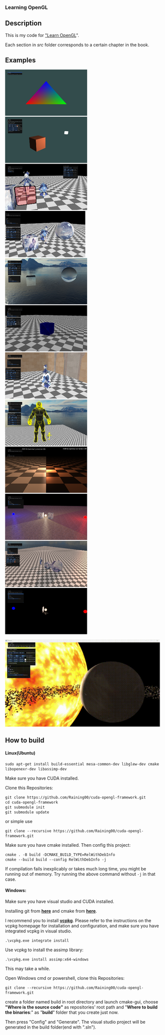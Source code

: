 ### **Learning OpenGL**

## Description

This is my code for ["Learn OpenGL](https://learnopengl.com/)".

Each section in *src* folder corresponds to a certain chapter in the book.

## Examples

<a><img src="images/colorfulTriangle.png" height="150px"></a>
<a><img src="images/basicLighting.png" height="150px"></a>
<a><img src="images/blending.png" height="150px"></a>
<a><img src="images/meshes.png" height="150px"></a>
<a><img src="images/skybox.png" height="150px"></a>
<a><img src="images/pointSprit.png" height="150px"></a>
<a><img src="images/depthTest.png" height="150px"></a>
<a><img src="images/geometricShader.png" height="150px"></a>
<a><img src="images/HDR_gamma.png" height="150px"></a>
<a><img src="images/Bloom.png" height="150px"></a>
<a><img src="images/shaderMapping.png" height="150px"></a>
<a><img src="images/Brightness.png" height="150px"></a>


<a><img src="images/planet.gif" width="720px"></a>

## How to build

#### Linux(Ubuntu)

```shell
sudo apt-get install build-essential mesa-common-dev libglew-dev cmake libopenexr-dev libassimp-dev
```

Make sure you have CUDA installed.

Clone this Repositories:

```shell
git clone https://github.com/Raining00/cuda-opengl-framework.git
cd cuda-opengl-framework
git submodule init
git submodule update
```

or simple use

```shell
git clone --recursive https://github.com/Raining00/cuda-opengl-framework.git
```

Make sure you have cmake installed. Then config this project:

```shell
cmake . -B build -DCMAKE_BUILD_TYPE=RelWithDebInfo
cmake --build build --config RelWithDebInfo -j
```

If compilation fails inexplicably or takes much long time, you might be running out of memory. Try running the above command without `-j` in that case.

#### Windows:

Make sure you have visual studio and CUDA installed.

Installing git from [**here**](https://git-scm.com/downloads) and cmake from [**here**](https://cmake.org/download/).

I recommend you to install [**vcpkg**](https://github.com/microsoft/vcpkg.git). Please refer to the instructions on the vcpkg homepage for installation and configuration, and make sure you have integrated vcpkg in visual studio.

```shell
.\vcpkg.exe integrate install
```

Use vcpkg to install the assimp library:

```
.\vcpkg.exe install assimp:x64-windows
```

This may take a while.

Open Windows cmd or powershell, clone this Repositories:

```shell
git clone --recursive https://github.com/Raining00/cuda-opengl-framework.git
```

create a folder named build in root directory and launch cmake-gui, choose **"Where is the source code"** as repositories' root path and "**Where to build the binaries**:" as "**build**" folder that you create just now.

Then press "Config" and "Generate". The visual studio project will be generated in the build folder(end with ".sln").

